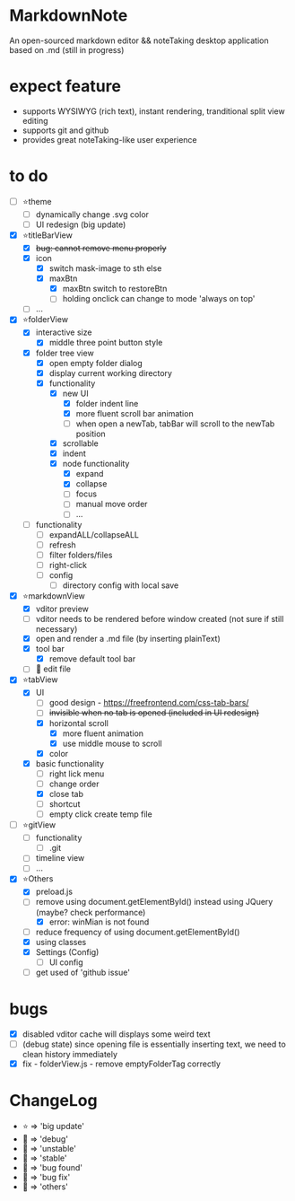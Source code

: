 # MarkdownNote
An open-sourced markdown editor && noteTaking desktop application based on .md
(still in progress)

# expect feature
* supports WYSIWYG (rich text), instant rendering, tranditional split view editing
* supports git and github
* provides great noteTaking-like user experience

# to do
* [ ] ⭐theme
  * [ ] dynamically change .svg color
  * [ ] UI redesign (big update)
* [x] ⭐titleBarView
  * [x] ~~bug: cannot remove menu properly~~
  * [x] icon
    * [x] switch mask-image to sth else
    * [x] maxBtn
      * [x] maxBtn switch to restoreBtn
      * [ ] holding onclick can change to mode 'always on top'
  * [ ] ...
* [x] ⭐folderView
  * [x] interactive size
    * [x] middle three point button style
  * [x] folder tree view
    * [x] open empty folder dialog
    * [x] display current working directory
    * [x] functionality 
      * [x] new UI
        * [x] folder indent line
        * [x] more fluent scroll bar animation
        * [ ] when open a newTab, tabBar will scroll to the newTab position
      * [x] scrollable
      * [x] indent
      * [x] node functionality
        * [x] expand
        * [x] collapse
        * [ ] focus
        * [ ] manual move order
        * [ ] ...
  * [ ] functionality
    * [ ] expandALL/collapseALL
    * [ ] refresh
    * [ ] filter folders/files
    * [ ] right-click
    * [ ] config
      * [ ] directory config with local save
* [x] ⭐markdownView
  * [x] vditor preview
  * [ ] vditor needs to be rendered before window created (not sure if still necessary)
  * [x] open and render a .md file (by inserting plainText)
  * [x] tool bar
    * [x] remove default tool bar
  * [ ] 🏃‍ edit file
* [x] ⭐tabView
  * [x] UI
    * [ ] good design - https://freefrontend.com/css-tab-bars/
    * [ ] ~~invisible when no tab is opened (included in UI redesign)~~
    * [x] horizontal scroll
      * [x] more fluent animation
      * [x] use middle mouse to scroll
    * [x] color
  * [x] basic functionality
    * [ ] right lick menu
    * [ ] change order
    * [x] close tab
    * [ ] shortcut
    * [ ] empty click create temp file
* [ ] ⭐gitView
  * [ ] functionality
    * [ ] .git
  * [ ] timeline view
  * [ ] ...
* [x] ⭐Others
  * [x] preload.js
  * [ ] remove using document.getElementById() instead using JQuery (maybe? check performance)
    * [x] error: winMian is not found
  * [ ] reduce frequency of using document.getElementById()
  * [x] using classes
  * [X] Settings (Config)
    * [ ] UI config
  * [ ] get used of 'github issue'

# bugs
* [x] disabled vditor cache will displays some weird text
* [ ] (debug state) since opening file is essentially inserting text, we need to clean history immediately
* [x] fix - folderView.js - remove emptyFolderTag correctly
# ChangeLog
* ⭐ => 'big update'
* 💙 => 'debug'
* 💛 => 'unstable'
* 💚 => 'stable'
* 🧡 => 'bug found'
* 🖤 => 'bug fix'
* 🤍 => 'others'
